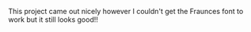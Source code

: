This project came out nicely however I couldn't get the Fraunces font to work but it still looks good!!